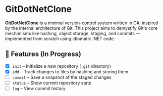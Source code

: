 # GitDotNetClone

**GitDotNetClone** is a minimal version-control system written in C#, inspired by the internal architecture of Git. This project aims to demystify Git's core mechanisms like hashing, object storage, staging, and commits — implemented from scratch using idiomatic .NET code.

## 🚀 Features (In Progress)

- [x] `init` – Initialize a new repository (`.git` directory)
- [x] `add` – Track changes to files by hashing and storing them
- [ ] `commit` – Save a snapshot of the staged changes
- [ ] `status` – Show current repository state
- [ ] `log` – View commit history
